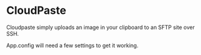 # CloudPaste

Cloudpaste simply uploads an image in your clipboard to an SFTP site over SSH.

App.config will need a few settings to get it working.
